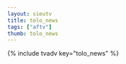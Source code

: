 ```yaml
--- 
layout: sieutv
title: tolo_news
tags: ["aftv"]
thumb: tolo_news
---
```

{% include tvadv key="tolo_news" %}
